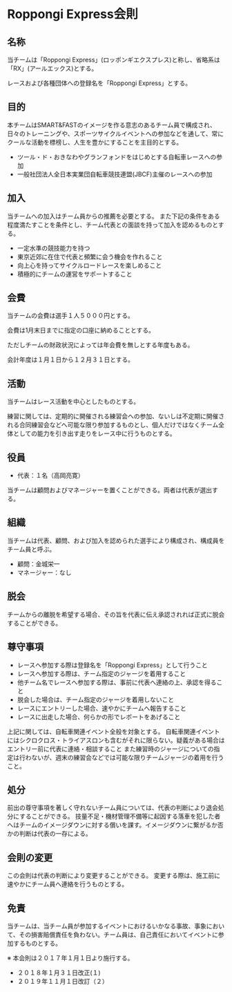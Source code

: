 # Roppongi Express会則

## 名称
当チームは「Roppongi Express」(ロッポンギエクスプレス)と称し、省略系は「RX」(アールエックス)とする。

レースおよび各種団体への登録名を「Roppongi Express」とする。

## 目的
本チームはSMART&FASTのイメージを作る意志のあるチーム員で構成され、日々のトレーニングや、スポーツサイクルイベントへの参加などを通して、常にクールな活動を標榜し、人生を豊かにすることを主目的とする。 

- ツール・ド・おきなわやグランフォンドをはじめとする自転車レースへの参加
- 一般社団法人全日本実業団自転車競技連盟(JBCF)主催のレースへの参加

## 加入
当チームへの加入はチーム員からの推薦を必要とする。
また下記の条件をある程度満たすことを条件とし、チーム代表との面談を持って加入を認めるものとする。

- 一定水準の競技能力を持つ
- 東京近郊に在住で代表と頻繁に会う機会を作れること
- 向上心を持ってサイクルロードレースを楽しめること
- 積極的にチームの運営をサポートすること

## 会費
当チームの会費は選手１人５０００円とする。

会費は1月末日までに指定の口座に納めることとする。

ただしチームの財政状況によっては年会費を無しとする年度もある。 

会計年度は１月１日から１２月３１日とする。

## 活動
当チームはレース活動を中心としたものとする。

練習に関しては、定期的に開催される練習会への参加、ないしは不定期に開催される合同練習会などへ可能な限り参加するものとし、個人だけではなくチーム全体としての能力を引き出す走りをレース中に行うものとする。

## 役員
- 代表：１名（高岡亮寛）

当チームは顧問およびマネージャーを置くことができる。両者は代表が選出する。

## 組織
当チームは代表、顧問、および加入を認められた選手により構成され、構成員をチーム員と呼ぶ。
- 顧問：金城栄一 
- マネージャー：なし 

## 脱会
チームからの離脱を希望する場合、その旨を代表に伝え承認されれば正式に脱会することができる。

## 尊守事項
- レースへ参加する際は登録名を「Roppongi Express」として行うこと
- レースへ参加する際は、チーム指定のジャージを着用すること
- 他チーム名でレースへ参加する際は、事前に代表へ連絡の上、承認を得ること
- 脱会した場合は、チーム指定のジャージを着用しないこと
- レースにエントリーした場合、速やかにチームへ報告すること
- レースに出走した場合、何らかの形でレポートをあげること

上記に関しては、自転車関連イベント全般を対象とする。
自転車関連イベントにはシクロクロス・トライアスロンも含むがそれに限らない。疑義がある場合はエントリー前に代表に連絡・相談すること 
また練習時のジャージについての指定は行わないが、週末の練習会などでは可能な限りチームジャージの着用を行うこと。

## 処分
前出の尊守事項を著しく守れないチーム員については、代表の判断により退会処分にすることができる。
技量不足・機材管理不備等に起因する落車を犯した者へはチームのイメージダウンに対する償いを課す。イメージダウンに繋がるか否かの判断は代表の一存による。 

## 会則の変更
この会則は代表の判断により変更することができる。
変更する際は、施工前に速やかにチーム員へ連絡を行うものとする。

## 免責
当チームは、当チーム員が参加するイベントにおけるいかなる事故、事象において、その損害賠償責任を負わない。チーム員は、自己責任においてイベントに参加するものとする。

※ 本会則は２０１７年１月１日より施行する。
- ２０１８年１月３１日改正(１) 
- ２０１９年１１月１日改訂（２）
 
